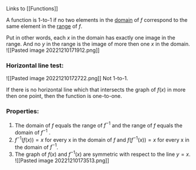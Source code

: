 Links to [[Functions]]

A function is 1-to-1 if no two elements in the [domain](Domain%20of%20Functions.md) of $f$ correspond to the same element in the [range](Range%20of%20Functions.md) of $f$.

Put in other words, each $x$ in the domain has exactly one image in the range. And no $y$ in the range is the image of more then one $x$ in the domain.
![[Pasted image 20221210171912.png]]

### Horizontal line test:
![[Pasted image 20221210172722.png]]
	Not 1-to-1.

If there is no horizontal line which that intersects the graph of $f(x)$ in more then one point, then the function is one-to-one.

### Properties:
1. The domain of  $f$ equals the range of $f^{-1}$ and the range of $f$ equals the domain of $f^{-1}$ .
2. $f^{-1}( f(x) ) = x$ for every x in the domain of $f$ and $f(f^{-1}(x)) = x$ for every x in the domain of $f^{-1}$.
3. The graph of $f(x)$ and $f^{-1}(x)$ are symmetric with respect to the line $y = x$.
	![[Pasted image 20221210173513.png]]

